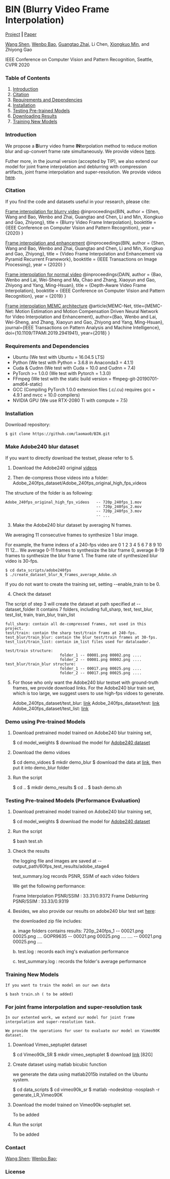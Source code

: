 # BIN (Blurry Video Frame Interpolation)
[Project]() **|** [Paper](https://openaccess.thecvf.com/content_CVPR_2020/papers/Shen_Blurry_Video_Frame_Interpolation_CVPR_2020_paper.pdf)

<!-- # PRF (Video Frame Interpolation and Enhancement via Pyramid Recurrent Framework)
[Project]() **|** [Paper](To be published in TIP) -->


[Wang Shen](https://sites.google.com/view/wangshen94),
[Wenbo Bao](https://sites.google.com/view/wenbobao/home),
[Guangtao Zhai](https://scholar.google.ca/citations?user=E6zbSYgAAAAJ&hl=zh-CN),
Li Chen,
[Xiongkuo Min](https://sites.google.com/site/minxiongkuo/home),
and
Zhiyong Gao

IEEE Conference on Computer Vision and Pattern Recognition, Seattle, CVPR 2020


### Table of Contents
1. [Introduction](#introduction)
1. [Citation](#citation)
1. [Requirements and Dependencies](#requirements-and-dependencies)
1. [Installation](#installation)
1. [Testing Pre-trained Models](#testing-pre-trained-models)
1. [Downloading Results](#downloading-results)
1. [Training New Models](#training-new-models) 

### Introduction

We propose a **B**lurry video frame **IN**terpolation method to reduce motion blur and up-convert frame rate simultaneously.
We provide videos [here](https://www.youtube.com/watch?v=C_bL9YQJU1w).

Futher more, in the journal version (accepted by TIP), we also extend our model for joint frame interpolation and deblurring with compression artifacts, joint frame interpolation and super-resolution.
We provide videos [here](https://www.youtube.com/watch?v=IjRvaAe1HME&ab_channel=MAOLAO).

### Citation

If you find the code and datasets useful in your research, please cite:

[Frame interpolation for blurry video](https://github.com/laomao0/BIN)
     @inproceedings{BIN,
        author    = {Shen, Wang and Bao, Wenbo and Zhai, Guangtao and Chen, Li and Min, Xiongkuo and Gao, Zhiyong}, 
        title     = {Blurry Video Frame Interpolation},
        booktitle = {IEEE Conference on Computer Vision and Pattern Recognition},
        year      = {2020}
    }

[Frame interpolation and enhancement](https://github.com/laomao0/BIN)
     @inproceedings{BIN,
        author    = {Shen, Wang and Bao, Wenbo and Zhai, Guangtao and Chen, Li and Min, Xiongkuo and Gao, Zhiyong}, 
        title     = {Video Frame Interpolation and Enhancement via Pyramid Recurrent Framework},
        booktitle = {IEEE Transactions on Image Processing},
        year      = {2020}
    }

[Frame interpolation for normal video](https://github.com/baowenbo/DAIN/)
    @inproceedings{DAIN,
        author    = {Bao, Wenbo and Lai, Wei-Sheng and Ma, Chao and Zhang, Xiaoyun and Gao, Zhiyong and Yang, Ming-Hsuan},
        title     = {Depth-Aware Video Frame Interpolation},
        booktitle = {IEEE Conference on Computer Vision and Pattern Recognition},
        year      = {2019}
    }

[Frame interpolation MEMC architecture](https://github.com/baowenbo/MEMC-Net)
    @article{MEMC-Net,
         title={MEMC-Net: Motion Estimation and Motion Compensation Driven Neural Network for Video Interpolation and Enhancement},
         author={Bao, Wenbo and Lai, Wei-Sheng, and Zhang, Xiaoyun and Gao, Zhiyong and Yang, Ming-Hsuan},
         journal={IEEE Transactions on Pattern Analysis and Machine Intelligence},
         doi={10.1109/TPAMI.2019.2941941},
         year={2018}
    }

### Requirements and Dependencies
- Ubuntu (We test with Ubuntu = 16.04.5 LTS)
- Python (We test with Python = 3.6.8 in Anaconda3 = 4.1.1)
- Cuda & Cudnn (We test with Cuda = 10.0 and Cudnn = 7.4)
- PyTorch >= 1.0.0 (We test with Pytorch = 1.3.0)
- FFmpeg (We test with the static build version = ffmpeg-git-20190701-amd64-static)
- GCC (Compiling PyTorch 1.0.0 extension files (.c/.cu) requires gcc = 4.9.1 and nvcc = 10.0 compilers)
- NVIDIA GPU (We use RTX-2080 Ti with compute = 7.5)

### Installation
Download repository:

    $ git clone https://github.com/laomao0/BIN.git


### Make Adobe240 blur dataset

   If you want to directly download the testset, please refer to 5.

1. Download the Adobe240 original [videos](http://www.cs.ubc.ca/labs/imager/tr/2017/DeepVideoDeblurring/DeepVideoDeblurring_Dataset_Original_High_FPS_Videos.zip)

2. Then de-compress those videos into a folder: Adobe_240fps_dataset/Adobe_240fps_original_high_fps_videos

The structure of the folder is as following:

    Adobe_240fps_original_high_fps_videos   -- 720p_240fps_1.mov
                                            -- 720p_240fps_2.mov
                                            -- 720p_240fps_3.mov
                                            -- ...

3. Make the Adobe240 blur dataset by averaging N frames.

We averaging 11 consecutive frames to synthesize 1 blur image.

For example, the frame indexs of a 240-fps video are 0 1 2 3 4 5 6 7 8 9 10 11 12...
We average 0-11 frames to synthesize the blur frame 0, average 8-19 frames to synthesize the blur frame 1.
The frame rate of synthesized blur video is 30-fps.

    $ cd data_scripts/adobe240fps
    $ ./create_dataset_blur_N_frames_average_Adobe.sh

If you do not want to create the training set, setting --enable_train to be 0.

4. Check the dataset

The script of step 3 will create the dataset at path specified at --dataset_folder
It contains 7 folders, including full_sharp, test, test_blur, test_list, train, train_blur, train_list

    full_sharp: contain all de-compressed frames, not used in this project.
    test/train: contain the sharp test/train frams at 240-fps.
    test_blur/train_blur: contain the blur test/train frames at 30-fps.
    test_list/train_list: contain im_list files used for dataloader.

    test/train structure:
                            folder_1 -- 00001.png 00002.png ....
                            folder_2 -- 00001.png 00002.png ....
    test_blur/train_blur structure:
                            folder_1 -- 00017.png 00025.png ....
                            folder_2 -- 00017.png 00025.png ....

5. For those who only want the Adobe240 blur testset with ground-truth frames, we provide download links.
   For the Adobe240 blur train set, which is too large, we suggest users to use high-fps vidoes to generate.

   Adobe_240fps_dataset/test_blur: [link](https://drive.google.com/file/d/1Lt__BO1cshm6rayCVmDJfgMxT2cLqS5s/view?usp=sharing)
   Adobe_240fps_dataset/test: [link](https://drive.google.com/file/d/11QLEfgh6JMf1FRy9XY798IkzwAOWXNk_/view?usp=sharing)
   Adobe_240fps_dataset/test_list: [link](https://drive.google.com/file/d/1Bf_Mp_ny2N1bhUkVCo3kBYgLCWPe5Xf7/view?usp=sharing)


### Demo using Pre-trained Models

1. Download pretrained model trained on Adobe240 blur training set,
    
    $ cd model_weights
    $ download the model for [Adobe240 dataset](https://drive.google.com/open?id=1KGu8bLcIHODGQKw8fZ4NCVB1VgSVepo9)

2. Download the demo vidoes

    $ cd demo_vidoes
    $ mkdir demo_blur
    $ download the data at [link](https://drive.google.com/file/d/10c6jMuBCQmXzEtoRRZt90IMfXq6weqrM/view?usp=sharing), then put it into demo_blur folder 


3. Run the script

    $ cd ..
    $ mkdir demo_results
    $ cd ..
    $ bash demo.sh


### Testing Pre-trained Models (Performance Evaluation)

1. Download pretrained model trained on Adobe240 blur training set,

    $ cd model_weights
    $ download the model for [Adobe240 dataset]( https://drive.google.com/file/d/1FtuZTKeExX2rrlyNGnWpxd8wGWZTftMg/view?usp=sharing)

2. Run the script

    $ bash test.sh

3. Check the results

    the logging file and images are saved at --output_path/60fps_test_results/adobe_stage4

    test_summary.log records PSNR, SSIM of each video folders

    We get the following performance:

    Frame Interpolation PSNR/SSIM : 33.31/0.9372
    Frame Deblurring    PSNR/SSIM : 33.33/0.9319

4. Besides, we also provide our results on adobe240 blur test set [here](https://drive.google.com/file/d/1Bf3PokOqXol2z6_W819bLwU_tZrxDoxe/view?usp=sharing): 
   
   the downloaded zip file includes:

   a. image folders contains results: 720p_240fps_1 -- 00021.png 00025.png ....
                                      GOPR9635      -- 00021.png 00025.png ....
                                      ....          -- 00021.png 00025.png ....
                                
   b. test.log : records each img's evaluation performance

   c. test_summary.log : records the folder's average performance


### Training New Models

    If you want to train the model on our own data

    $ bash train.sh ( to be added)

    

### For joint frame interpolation and super-resolution task

    In our extented work, we extend our model for joint frame interpolation and super-resolution task.

    We provide the operations for user to evaluate our model on Vimeo90K dataset.

1. Download Vimeo_septuplet dataset

    $ cd Vimeo90k_SR
    $ mkdir vimeo_septuplet
    $ download [link](http://data.csail.mit.edu/tofu/dataset/vimeo_septuplet.zip) [82G]

2. Create dataset using matlab bicubic function

    we generate the data using matlab2015b installed on the Ubuntu system.

    $ cd data_scripts
    $ cd vimeo90k_sr
    $ matlab -nodesktop -nosplash -r generate_LR_Vimeo90K


3. Download the model trained on Vimeo90k-septuplet set.

    To be added

4. Run the script

    To be added


### Contact
[Wang Shen](mailto:wangshen834@gmail.com); [Wenbo Bao](mailto:bwb0813@gmail.com); 

### License
